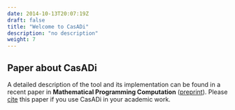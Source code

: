 ```yaml
---
date: 2014-10-13T20:07:19Z
draft: false
title: "Welcome to CasADi"
description: "no description"
weight: 7
---
```


## Paper about CasADi

A detailed description of the tool and its implementation can be found in a recent paper in **Mathematical Programming Computation** ([preprint](http://paper.casadi.org)). Please [cite](about/#publication) this paper if you use CasADi in your academic work.
